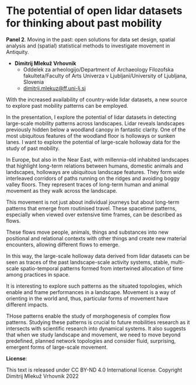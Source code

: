 # The potential of open lidar datasets for thinking about  past mobility

**Panel 2**. Moving in the past: open solutions for data set design, spatial analysis and (spatial) statistical methods to investigate movement in Antiquity.

- **Dimitrij Mlekuž Vrhovnik**
  - Oddelek za arheologijo/Department of Archaeology Filozofska fakulteta/Faculty of Arts Univerza v Ljubljani/University of Ljubljana, Slovenia
  - [dimitrij.mlekuz@ff.uni-lj.si](mailto:dimitrij.mlekuz@ff.uni-lj.si)

With the increased availability of country-wide lidar datasets, a new
source to explore past mobility patterns can be employed.

In the presentation, I explore the potential of lidar datasets in
detecting large-scale mobility patterns across landscapes.   Lidar
reveals landscapes previously hidden below a woodland canopy in
fantastic clarity. One of the most ubiquitous features of the woodland
floor is holloways or sunken lanes. I want to explore the potential of
large-scale holloway data for the study of past mobility.

In Europe, but also in the Near East, with millennia-old inhabited
landscapes that highlight long-term relations between humans, domestic
animals and landscapes, holloways are ubiquitous landscape features.
They form wide interleaved corridors of paths running on the ridges
and avoiding boggy valley floors. They represent traces of long-term
human and animal movement as they walk across the landscape.

This movement is not just about individual journeys but about
long-term patterns that emerge from routinised travel. These spacetime
patterns, especially when viewed over extensive time frames, can be
described as flows.

These flows move people, animals, things and substances into new
positional and relational contexts with other things and create new
material encounters, allowing different flows to emerge.

In this way, the large-scale holloway data derived from lidar datasets
can be seen as traces of the past landscape-scale activity systems,
stable, multi-scale spatio-temporal patterns formed from intertwined
allocation of time among practices in space.

It is interesting to explore such patterns as the situated topologies,
which enable and frame performances in a landscape. Movement is a way
of orienting in the world and, thus, particular forms of movement have
different impacts.

THose patterns enable the study of morphogenesis of complex flow
patterns.   Studying these patterns is crucial to future mobilities
research as it intersects with scientific research into dynamical
systems. It also suggests that when we study landscape and movement,
we need to move beyond predefined, planned network topologies and
consider fluid, surprising, emergent forms of large-scale movement.

**License**:

This text is released under CC BY-ND 4.0 International license. Copyright Dimitrij Mlekuž Vrhovnik 2022
